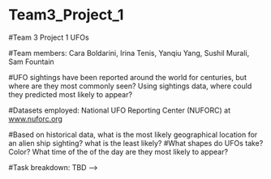 # Team3_Project_1
 
#Team 3 Project 1 UFOs

#Team members: Cara Boldarini, Irina Tenis, Yanqiu Yang, Sushil Murali, Sam Fountain

#UFO sightings have been reported around the world for centuries, but where are they most commonly seen? Using sightings data, where could they predicted most likely to appear?

#Datasets employed:  National UFO Reporting Center (NUFORC) at www.nuforc.org

#Based on historical data, what is the most likely geographical location for an alien ship sighting? what is the least likely?
#What shapes do UFOs take? Color? What time of the of the day are they most likely to appear?

#Task breakdown: TBD -->
